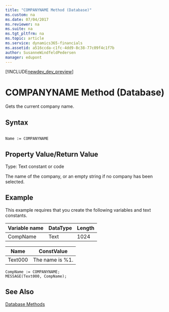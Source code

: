 ```yaml
---
title: "COMPANYNAME Method (Database)"
ms.custom: na
ms.date: 07/04/2017
ms.reviewer: na
ms.suite: na
ms.tgt_pltfrm: na
ms.topic: article
ms.service: dynamics365-financials
ms.assetid: a516ccda-c1fc-4dd9-8c38-77c09f4c1f7b
author: SusanneWindfeldPedersen
manager: edupont
---
```


[!INCLUDE[newdev_dev_preview](../includes/newdev_dev_preview.md)]

# COMPANYNAME Method (Database)
Gets the current company name.  
  
## Syntax  
  
```  
  
Name := COMPANYNAME  
```  
  
## Property Value/Return Value  
 Type: Text constant or code  
  
 The name of the company, or an empty string if no company has been selected.  
  
## Example  
 This example requires that you create the following variables and text constants.  
  
|Variable name|DataType|Length|  
|-------------------|--------------|------------|  
|CompName|Text|1024|  
  
|Name|ConstValue|  
|----------|----------------|  
|Text000|The name is %1.|  
  
```  
CompName := COMPANYNAME;  
MESSAGE(Text000, CompName);  
```  
  
## See Also  
 [Database Methods](devenv-database-methods.md)